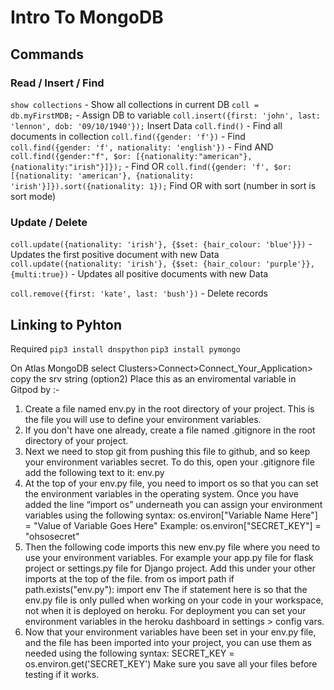 # Intro To MongoDB

## Commands

### Read / Insert / Find
`show collections` - Show all collections in current DB
`coll = db.myFirstMDB;` - Assign DB to variable
`coll.insert({first: 'john', last: 'lennon', dob: '09/10/1940'});` Insert Data
`coll.find()` - Find all documents in collection
`coll.find({gender: 'f'})` - Find
`coll.find({gender: 'f', nationality: 'english'})` - Find AND
`coll.find({gender:"f", $or: [{nationality:"american"}, {nationality:"irish"}]});` - Find OR
`coll.find({gender: 'f', $or: [{nationality: 'american'}, {nationality: 'irish'}]}).sort({nationality: 1});` Find OR with sort (number in sort is sort mode)

### Update / Delete
`coll.update({nationality: 'irish'}, {$set: {hair_colour: 'blue'}})` - Updates the first positive document with new Data
`coll.update({nationality: 'irish'}, {$set: {hair_colour: 'purple'}},{multi:true})` - Updates all positive documents with new Data

`coll.remove({first: 'kate', last: 'bush'})` - Delete records

## Linking to Pyhton

Required
`pip3 install dnspython`
`pip3 install pymongo`

On Atlas MongoDB select Clusters>Connect>Connect_Your_Application> copy the srv string (option2)
Place this as an enviromental variable in Gitpod by :-
1. Create a file named env.py in the root directory of your project. This is the file you will use to define your environment variables.
2. If you don't have one already, create a file named .gitignore  in the root directory of your project.
3. Next we need to stop git from pushing this file to github, and so keep your environment variables secret. To do this, open your .gitignore  file add the following text to it: env.py 
4. At the top of your env.py  file, you need to import os so that you can set the environment variables in the operating system. Once you have added the line “import os” underneath you can assign your environment variables using the following syntax: 
os.environ["Variable Name Here"] = "Value of Variable Goes Here" 
Example: os.environ["SECRET_KEY"] = "ohsosecret"
5. Then the following code imports this new env.py file where you need to use your environment variables. For example your app.py file for flask project or settings.py file for Django project. Add this under your other imports at the top of the file. 
from os import path
if path.exists("env.py"):
  import env 
The if statement here is so that the env.py file is only pulled when working on your code in your workspace, not when it is deployed on heroku. For deployment you can set your environment variables in the heroku dashboard in settings > config vars.
6. Now that your environment variables have been set in your env.py file, and the file has been imported into your project, you can use them as needed using the following syntax: 
SECRET_KEY = os.environ.get('SECRET_KEY') 
Make sure you save all your files before testing if it works.

